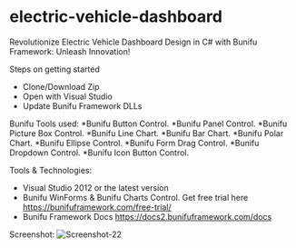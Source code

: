 # electric-vehicle-dashboard
Revolutionize Electric Vehicle Dashboard Design in C# with Bunifu Framework: Unleash Innovation!

Steps on getting started
* Clone/Download Zip
* Open with Visual Studio 
* Update Bunifu Framework DLLs

Bunifu Tools used:
*Bunifu Button Control.
*Bunifu Panel Control.
*Bunifu Picture Box Control.
*Bunifu Line Chart.
*Bunifu Bar Chart.
*Bunifu Polar Chart.
*Bunifu Ellipse Control.
*Bunifu Form Drag Control.
*Bunifu Dropdown Control.
*Bunifu Icon Button Control.

Tools & Technologies:
* Visual Studio 2012 or the latest version
* Bunifu WinForms & Bunifu Charts Control. Get free trial here https://bunifuframework.com/free-trial/
* Bunifu Framework Docs https://docs2.bunifuframework.com/docs 

Screenshot:
![Screenshot-22](https://bunifuframework.com/wp-content/uploads/2023/07/Screenshot-37.png)